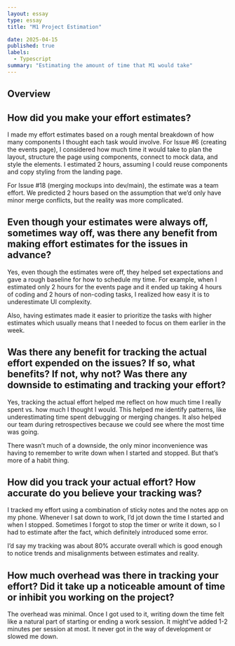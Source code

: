 ```yaml
---
layout: essay
type: essay
title: "M1 Project Estimation"

date: 2025-04-15
published: true
labels:
  - Typescript
summary: "Estimating the amount of time that M1 would take"
---
```



## Overview

## How did you make your effort estimates?

I made my effort estimates based on a rough mental breakdown of how many components I thought each task would involve. For Issue #6 (creating the events page), I considered how much time it would take to plan the layout, structure the page using components, connect to mock data, and style the elements. I estimated 2 hours, assuming I could reuse components and copy styling from the landing page.

For Issue #18 (merging mockups into dev/main), the estimate was a team effort. We predicted 2 hours based on the assumption that we’d only have minor merge conflicts, but the reality was more complicated.

## Even though your estimates were always off, sometimes way off, was there any benefit from making effort estimates for the issues in advance?
Yes, even though the estimates were off, they helped set expectations and gave a rough baseline for how to schedule my time. For example, when I estimated only 2 hours for the events page and it ended up taking 4 hours of coding and 2 hours of non-coding tasks, I realized how easy it is to underestimate UI complexity.

Also, having estimates made it easier to prioritize the tasks with higher estimates which usually means that I needed to focus on them earlier in the week.

## Was there any benefit for tracking the actual effort expended on the issues? If so, what benefits? If not, why not? Was there any downside to estimating and tracking your effort?
Yes, tracking the actual effort helped me reflect on how much time I really spent vs. how much I thought I would. This helped me identify patterns, like underestimating time spent debugging or merging changes. It also helped our team during retrospectives because we could see where the most time was going.

There wasn’t much of a downside, the only minor inconvenience was having to remember to write down when I started and stopped. But that’s more of a habit thing.

## How did you track your actual effort? How accurate do you believe your tracking was?
I tracked my effort using a combination of sticky notes and the notes app on my phone. Whenever I sat down to work, I’d jot down the time I started and when I stopped. Sometimes I forgot to stop the timer or write it down, so I had to estimate after the fact, which definitely introduced some error.

I’d say my tracking was about 80% accurate overall which is good enough to notice trends and misalignments between estimates and reality.

## How much overhead was there in tracking your effort? Did it take up a noticeable amount of time or inhibit you working on the project?
The overhead was minimal. Once I got used to it, writing down the time felt like a natural part of starting or ending a work session. It might’ve added 1-2 minutes per session at most. It never got in the way of development or slowed me down.